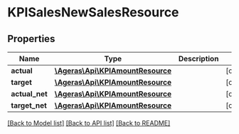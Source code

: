 # KPISalesNewSalesResource

## Properties
Name | Type | Description | Notes
------------ | ------------- | ------------- | -------------
**actual** | [**\Ageras\Api\KPIAmountResource**](KPIAmountResource.md) |  | [optional] 
**target** | [**\Ageras\Api\KPIAmountResource**](KPIAmountResource.md) |  | [optional] 
**actual_net** | [**\Ageras\Api\KPIAmountResource**](KPIAmountResource.md) |  | [optional] 
**target_net** | [**\Ageras\Api\KPIAmountResource**](KPIAmountResource.md) |  | [optional] 

[[Back to Model list]](../README.md#documentation-for-models) [[Back to API list]](../README.md#documentation-for-api-endpoints) [[Back to README]](../README.md)


